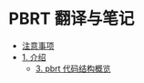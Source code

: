 # PBRT 翻译与笔记

- [注意事项](README.md)
- [1. 介绍](README.md)
  - [3. pbrt 代码结构概览](01_介绍/03_pbrt_代码结构概览.md)
